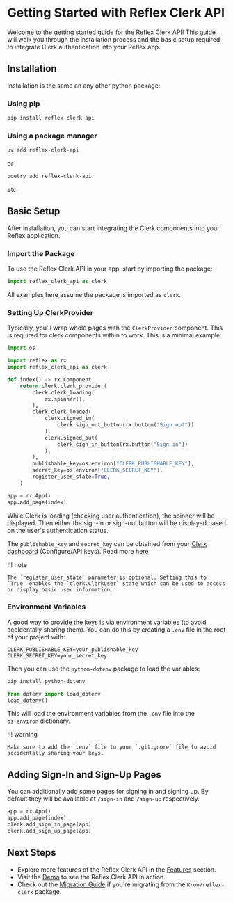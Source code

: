 # Getting Started with Reflex Clerk API

Welcome to the getting started guide for the Reflex Clerk API! This guide will walk you through the installation process and the basic setup required to integrate Clerk authentication into your Reflex app.

## Installation

Installation is the same an any other python package:

### Using pip

```bash
pip install reflex-clerk-api
```

### Using a package manager

```bash
uv add reflex-clerk-api
```

or

```bash
poetry add reflex-clerk-api
```

etc.

## Basic Setup

After installation, you can start integrating the Clerk components into your Reflex application.

### Import the Package

To use the Reflex Clerk API in your app, start by importing the package:

```python
import reflex_clerk_api as clerk
```

All examples here assume the package is imported as `clerk`.

### Setting Up ClerkProvider

Typically, you'll wrap whole pages with the `ClerkProvider` component. This is required for clerk components within to work. This is a minimal example:

```python
import os

import reflex as rx
import reflex_clerk_api as clerk

def index() -> rx.Component:
    return clerk.clerk_provider(
        clerk.clerk_loading(
            rx.spinner(),
        ),
        clerk.clerk_loaded(
            clerk.signed_in(
                clerk.sign_out_button(rx.button("Sign out"))
            ),
            clerk.signed_out(
                clerk.sign_in_button(rx.button("Sign in"))
            ),
        ),
        publishable_key=os.environ["CLERK_PUBLISHABLE_KEY"],
        secret_key=os.environ["CLERK_SECRET_KEY"],
        register_user_state=True,
    )

app = rx.App()
app.add_page(index)
```

While Clerk is loading (checking user authentication), the spinner will be displayed. Then either the sign-in or sign-out button will be displayed based on the user's authentication status.

The `publishable_key` and `secret_key` can be obtained from your [Clerk dashboard](https://dashboard.clerk.com) (Configure/API keys). Read more [here](https://clerk.com/glossary/api-key)

!!! note

    The `register_user_state` parameter is optional. Setting this to `True` enables the `clerk.ClerkUser` state which can be used to access or display basic user information.

### Environment Variables

A good way to provide the keys is via environment variables (to avoid accidentally sharing them). You can do this by creating a `.env` file in the root of your project with:

```
CLERK_PUBLISHABLE_KEY=your_publishable_key
CLERK_SECRET_KEY=your_secret_key
```

Then you can use the `python-dotenv` package to load the variables:

```bash
pip install python-dotenv
```

```python
from dotenv import load_dotenv
load_dotenv()
```

This will load the environment variables from the `.env` file into the `os.environ` dictionary.

!!! warning

    Make sure to add the `.env` file to your `.gitignore` file to avoid accidentally sharing your keys.

## Adding Sign-In and Sign-Up Pages

You can additionally add some pages for signing in and signing up. By default they will be available at `/sign-in` and `/sign-up` respectively.

```python
app = rx.App()
app.add_page(index)
clerk.add_sign_in_page(app)
clerk.add_sign_up_page(app)
```

## Next Steps

- Explore more features of the Reflex Clerk API in the [Features](features.md) section.
- Visit the [Demo](https://reflex-clerk-api-demo.adventuresoftim.com) to see the Reflex Clerk API in action.
- Check out the [Migration Guide](migrating.md) if you're migrating from the `Kroo/reflex-clerk` package.
